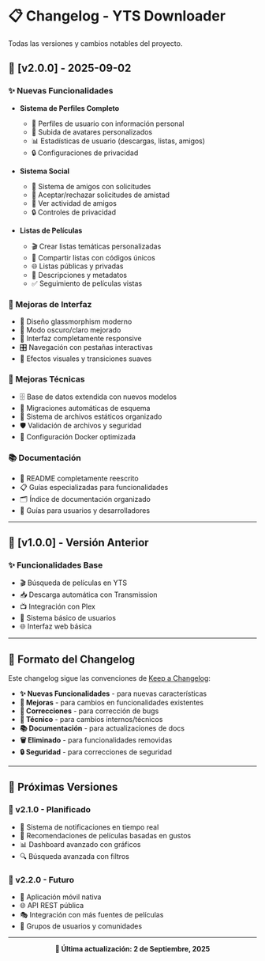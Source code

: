 # 📋 Changelog - YTS Downloader

Todas las versiones y cambios notables del proyecto.

## 🔖 [v2.0.0] - 2025-09-02

### ✨ Nuevas Funcionalidades
- **Sistema de Perfiles Completo**
  - 👤 Perfiles de usuario con información personal
  - 📸 Subida de avatares personalizados
  - 📊 Estadísticas de usuario (descargas, listas, amigos)
  - 🔒 Configuraciones de privacidad

- **Sistema Social**
  - 👥 Sistema de amigos con solicitudes
  - 🤝 Aceptar/rechazar solicitudes de amistad
  - 👀 Ver actividad de amigos
  - 🔒 Controles de privacidad

- **Listas de Películas**
  - 🎬 Crear listas temáticas personalizadas
  - 🔗 Compartir listas con códigos únicos
  - 🌐 Listas públicas y privadas
  - 📝 Descripciones y metadatos
  - ✅ Seguimiento de películas vistas

### 🎨 Mejoras de Interfaz
- 💎 Diseño glassmorphism moderno
- 🌙 Modo oscuro/claro mejorado
- 📱 Interfaz completamente responsive
- 🎛️ Navegación con pestañas interactivas
- 🎯 Efectos visuales y transiciones suaves

### 🔧 Mejoras Técnicas
- 🗄️ Base de datos extendida con nuevos modelos
- 🔄 Migraciones automáticas de esquema
- 📁 Sistema de archivos estáticos organizado
- 🛡️ Validación de archivos y seguridad
- 🐳 Configuración Docker optimizada

### 📚 Documentación
- 📖 README completamente reescrito
- 📋 Guías especializadas para funcionalidades
- 🗂️ Índice de documentación organizado
- 🎯 Guías para usuarios y desarrolladores

---

## 🔖 [v1.0.0] - Versión Anterior

### ✨ Funcionalidades Base
- 🎬 Búsqueda de películas en YTS
- 📥 Descarga automática con Transmission
- 📺 Integración con Plex
- 👤 Sistema básico de usuarios
- 🌐 Interfaz web básica

---

## 📝 Formato del Changelog

Este changelog sigue las convenciones de [Keep a Changelog](https://keepachangelog.com/es/1.0.0/):

- **✨ Nuevas Funcionalidades** - para nuevas características
- **🎨 Mejoras** - para cambios en funcionalidades existentes
- **🐛 Correcciones** - para corrección de bugs
- **🔧 Técnico** - para cambios internos/técnicos
- **📚 Documentación** - para actualizaciones de docs
- **🗑️ Eliminado** - para funcionalidades removidas
- **🔒 Seguridad** - para correcciones de seguridad

---

## 🎯 Próximas Versiones

### 🔄 v2.1.0 - Planificado
- 🔔 Sistema de notificaciones en tiempo real
- 🤖 Recomendaciones de películas basadas en gustos
- 📊 Dashboard avanzado con gráficos
- 🔍 Búsqueda avanzada con filtros

### 🔄 v2.2.0 - Futuro
- 📱 Aplicación móvil nativa
- 🌐 API REST pública
- 🎭 Integración con más fuentes de películas
- 👥 Grupos de usuarios y comunidades

---

<div align="center">

**📅 Última actualización: 2 de Septiembre, 2025**

</div>
